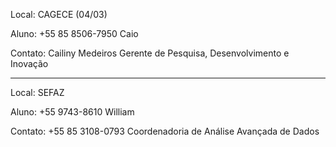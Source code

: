Local: CAGECE (04/03)

Aluno: 
    +55 85 8506-7950
    Caio

Contato:
    Cailiny Medeiros
    Gerente de Pesquisa, Desenvolvimento e Inovação

---
Local: SEFAZ

Aluno:
    +55 9743-8610
    William

Contato:
    +55 85 3108-0793
    Coordenadoria de Análise Avançada de Dados